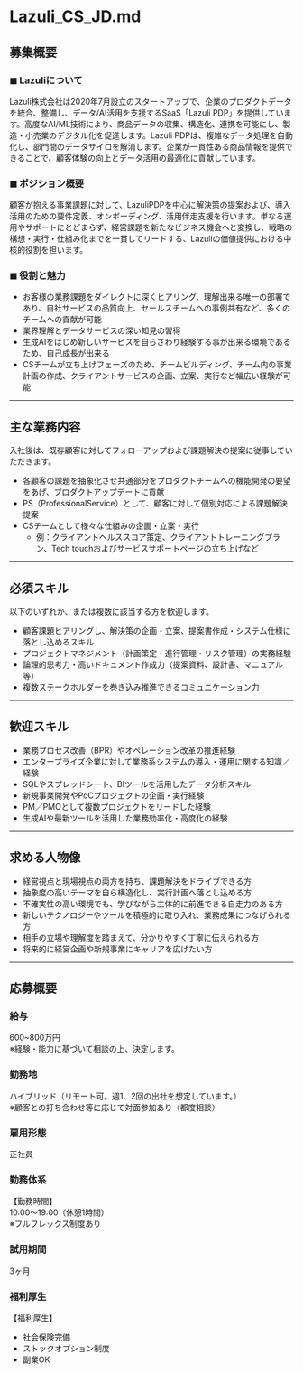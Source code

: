 # Lazuli_CS_JD.md

## 募集概要

### ◼︎ Lazuliについて
Lazuli株式会社は2020年7月設立のスタートアップで、企業のプロダクトデータを統合、整備し、データ/AI活用を支援するSaaS「Lazuli PDP」を提供しています。高度なAI/ML技術により、商品データの収集、構造化、連携を可能にし、製造・小売業のデジタル化を促進します。Lazuli PDPは、複雑なデータ処理を自動化し、部門間のデータサイロを解消します。企業が一貫性ある商品情報を提供できることで、顧客体験の向上とデータ活用の最適化に貢献しています。

### ◼︎ ポジション概要
顧客が抱える事業課題に対して、LazuliPDPを中心に解決策の提案および、導入活用のための要件定義、オンボーディング、活用伴走支援を行います。単なる運用やサポートにとどまらず、経営課題を新たなビジネス機会へと変換し、戦略の構想・実行・仕組み化までを一貫してリードする、Lazuliの価値提供における中核的役割を担います。

### ◼︎ 役割と魅力
- お客様の業務課題をダイレクトに深くヒアリング、理解出来る唯一の部署であり、自社サービスの品質向上、セールスチームへの事例共有など、多くのチームへの貢献が可能  
- 業界理解とデータサービスの深い知見の習得  
- 生成AIをはじめ新しいサービスを自らさわり経験する事が出来る環境であるため、自己成長が出来る  
- CSチームが立ち上げフェーズのため、チームビルディング、チーム内の事業計画の作成、クライアントサービスの企画、立案、実行など幅広い経験が可能  

---

## 主な業務内容
入社後は、既存顧客に対してフォローアップおよび課題解決の提案に従事していただきます。

- 各顧客の課題を抽象化させ共通部分をプロダクトチームへの機能開発の要望をあげ、プロダクトアップデートに貢献  
- PS（ProfessionalService）として、顧客に対して個別対応による課題解決提案  
- CSチームとして様々な仕組みの企画・立案・実行  
  - 例：クライアントヘルススコア策定、クライアントトレーニングプラン、Tech touchおよびサービスサポートページの立ち上げなど  

---

## 必須スキル
以下のいずれか、または複数に該当する方を歓迎します。

- 顧客課題ヒアリングし、解決策の企画・立案、提案書作成・システム仕様に落とし込めるスキル  
- プロジェクトマネジメント（計画策定・進行管理・リスク管理）の実務経験  
- 論理的思考力・高いドキュメント作成力（提案資料、設計書、マニュアル等）  
- 複数ステークホルダーを巻き込み推進できるコミュニケーション力  

---

## 歓迎スキル
- 業務プロセス改善（BPR）やオペレーション改革の推進経験  
- エンタープライズ企業に対して業務系システムの導入・運用に関する知識／経験  
- SQLやスプレッドシート、BIツールを活用したデータ分析スキル  
- 新規事業開発やPoCプロジェクトの企画・実行経験  
- PM／PMOとして複数プロジェクトをリードした経験  
- 生成AIや最新ツールを活用した業務効率化・高度化の経験  

---

## 求める人物像
- 経営視点と現場視点の両方を持ち、課題解決をドライブできる方  
- 抽象度の高いテーマを自ら構造化し、実行計画へ落とし込める方  
- 不確実性の高い環境でも、学びながら主体的に前進できる自走力のある方  
- 新しいテクノロジーやツールを積極的に取り入れ、業務成果につなげられる方  
- 相手の立場や理解度を踏まえて、分かりやすく丁寧に伝えられる方  
- 将来的に経営企画や新規事業にキャリアを広げたい方  

---

## 応募概要

### 給与
600~800万円  
※経験・能力に基づいて相談の上、決定します。

### 勤務地
ハイブリッド（リモート可。週1、2回の出社を想定しています。）  
※顧客との打ち合わせ等に応じて対面参加あり（都度相談）

### 雇用形態
正社員

### 勤務体系
【勤務時間】  
10:00～19:00（休憩1時間）  
※フルフレックス制度あり

### 試用期間
3ヶ月

### 福利厚生

【福利厚生】
- 社会保険完備  
- ストックオプション制度  
- 副業OK  